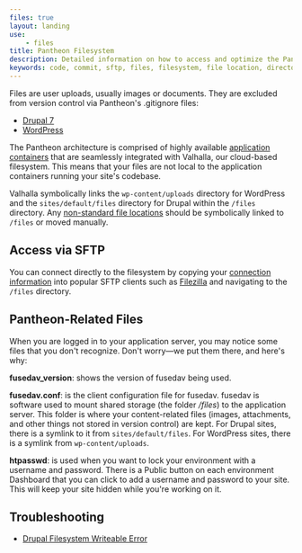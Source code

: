 ```yaml
---
files: true
layout: landing
use:
    - files
title: Pantheon Filesystem
description: Detailed information on how to access and optimize the Pantheon filesystem.
keywords: code, commit, sftp, files, filesystem, file location, directory location, directory, codebase
---
```

Files are user uploads, usually images or documents. They are excluded from version control via Pantheon's .gitignore files:

- [Drupal 7](https://github.com/pantheon-systems/drops-7/blob/master/.gitignore)
- [WordPress](https://github.com/pantheon-systems/WordPress/blob/master/.gitignore)

The Pantheon architecture is comprised of highly available [application containers](/docs/all-about-application-containers/) that are seamlessly integrated with Valhalla, our cloud-based filesystem. This means that your files are not local to the application containers running your site's codebase.

Valhalla symbolically links the `wp-content/uploads` directory for WordPress and the `sites/default/files` directory for Drupal within the `/files` directory. Any [non-standard file locations](/docs/non-standard-files-locations/) should be symbolically linked to `/files` or moved manually.

## Access via SFTP
You can connect directly to the filesystem by copying your [connection information](/docs/developing-directly-with-sftp-mode#sftp-connection-information) into popular SFTP clients such as [Filezilla](/docs/filezilla/) and navigating to the `/files` directory.

## Pantheon-Related Files
When you are logged in to your application server, you may notice some files that you don't recognize. Don't worry—we put them there, and here's why:

**fusedav_version**: shows the version of fusedav being used.

**fusedav.conf**: is the client configuration file for fusedav. fusedav is software used to mount shared storage (the folder */files*) to the application server. This folder is where your content-related files (images, attachments, and other things not stored in version control) are kept. For Drupal sites, there is a symlink to it from `sites/default/files`. For WordPress sites, there is a symlink from `wp-content/uploads`.

**htpasswd**: is used when you want to lock your environment with a username and password. There is a Public button on each environment Dashboard that you can click to add a username and password to your site. This will keep your site hidden while you're working on it.

## Troubleshooting

- [Drupal Filesystem Writeable Error](/docs/filesystem-faqs/)
